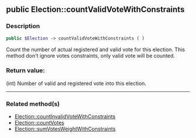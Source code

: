 ## public Election::countValidVoteWithConstraints

### Description    

```php
public $Election -> countValidVoteWithConstraints ( )
```

Count the number of actual registered and valid vote for this election. This method don't ignore votes constraints, only valid vote will be counted.    


### Return value:   

(int) Number of valid and registered vote into this election.


---------------------------------------

### Related method(s)      

* [Election::countInvalidVoteWithConstraints](../Election%20Class/public%20Election--countInvalidVoteWithConstraints.md)    
* [Election::countVotes](../Election%20Class/public%20Election--countVotes.md)    
* [Election::sumVotesWeightWithConstraints](../Election%20Class/public%20Election--sumVotesWeightWithConstraints.md)    
